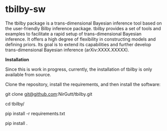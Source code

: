 # tbilby-sw

The tbilby package is a trans-dimensional Bayesian inference tool based on the user-friendly Bilby inference package. 
tbilby provides a set of tools and examples to facilitate a rapid setup of trans-dimensional Bayesian inference. 
It offers a high degree of flexibility in constructing models and defining priors. 
Its goal is to extend its capabilities and further develop trans-dimensional Bayesian inference (arXiv:XXXX.XXXXX).


**Installation**
 
Since this is work in progress, currently, the installation of tbilby is only available from source.

Clone the repository, install the requirements, and then install the software:

git clone git@github.com:NirGutt/tbilby.git

cd tbilby/

pip install -r requirements.txt

pip install .
